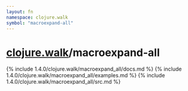 ```yaml
---
layout: fn
namespace: clojure.walk
symbol: "macroexpand-all"
---
```


# [clojure.walk](../)/macroexpand-all

{% include 1.4.0/clojure.walk/macroexpand_all/docs.md %}
{% include 1.4.0/clojure.walk/macroexpand_all/examples.md %}
{% include 1.4.0/clojure.walk/macroexpand_all/src.md %}

